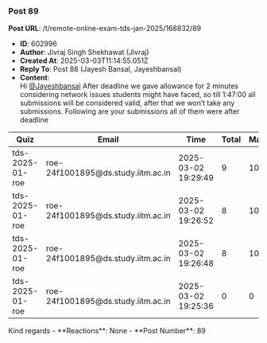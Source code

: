 ### Post 89
**Post URL**: /t/remote-online-exam-tds-jan-2025/168832/89
- **ID**: 602996
- **Author**: Jivraj Singh Shekhawat (Jivraj)
- **Created At**: 2025-03-03T11:14:55.051Z
- **Reply To**: Post 88 (Jayesh Bansal, Jayeshbansal)
- **Content**:  
  Hi <a class="mention" href="/u/jayeshbansal">@Jayeshbansal</a>
After deadline we gave allowance for 2 minutes considering network issues students might have faced, so till 1:47:00 all submissions will be considered valid, after that we won’t take any submissions.
Following are your submissions all of them were after deadline
<div class="md-table">
<table>
<thead>
<tr>
<th>Quiz</th>
<th>Email</th>
<th>Time</th>
<th>Total</th>
<th>Max</th>
</tr>
</thead>
<tbody>
<tr>
<td>tds-2025-01-roe</td>
<td>roe-24f1001895@ds.study.iitm.ac.in</td>
<td>2025-03-02 19:29:49</td>
<td>9</td>
<td>10</td>
</tr>
<tr>
<td>tds-2025-01-roe</td>
<td>roe-24f1001895@ds.study.iitm.ac.in</td>
<td>2025-03-02 19:26:52</td>
<td>8</td>
<td>10</td>
</tr>
<tr>
<td>tds-2025-01-roe</td>
<td>roe-24f1001895@ds.study.iitm.ac.in</td>
<td>2025-03-02 19:26:48</td>
<td>8</td>
<td>10</td>
</tr>
<tr>
<td>tds-2025-01-roe</td>
<td>roe-24f1001895@ds.study.iitm.ac.in</td>
<td>2025-03-02 19:25:36</td>
<td>0</td>
<td>0</td>
</tr>
</tbody>
</table>
</div>Kind regards
- **Reactions**: None
- **Post Number**: 89

